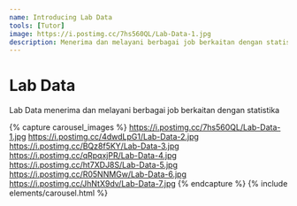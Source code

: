 ```yaml
---
name: Introducing Lab Data
tools: [Tutor]
image: https://i.postimg.cc/7hs560QL/Lab-Data-1.jpg
description: Menerima dan melayani berbagai job berkaitan dengan statistika
---
```


# Lab Data

Lab Data menerima dan melayani berbagai job berkaitan dengan statistika

{% capture carousel_images %}
https://i.postimg.cc/7hs560QL/Lab-Data-1.jpg
https://i.postimg.cc/4dwdLpG1/Lab-Data-2.jpg
https://i.postimg.cc/BQz8f5KY/Lab-Data-3.jpg
https://i.postimg.cc/qRpqxjPR/Lab-Data-4.jpg
https://i.postimg.cc/ht7XDJ8S/Lab-Data-5.jpg
https://i.postimg.cc/R05NNMGw/Lab-Data-6.jpg
https://i.postimg.cc/JhNtX9dv/Lab-Data-7.jpg
{% endcapture %}
{% include elements/carousel.html %}
